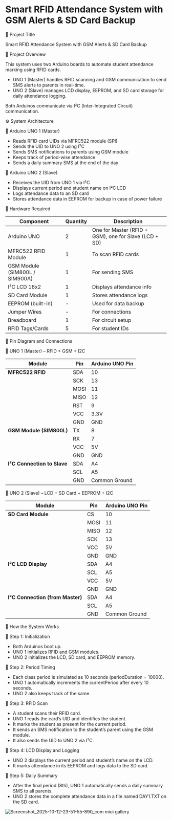 # Smart RFID Attendance System with GSM Alerts & SD Card Backup

📘 Project Title

Smart RFID Attendance System with GSM Alerts & SD Card Backup

🧠 Project Overview

This system uses two Arduino boards to automate student attendance marking using RFID cards.

 * UNO 1 (Master) handles RFID scanning and GSM communication to send SMS alerts to parents in real-time.
 * UNO 2 (Slave) manages LCD display, EEPROM, and SD card storage for daily attendance logging.
  
Both Arduinos communicate via I²C (Inter-Integrated Circuit) communication.

⚙️ System Architecture

🔹 Arduino UNO 1 (Master)

 * Reads RFID card UIDs via MFRC522 module (SPI)
 * Sends the UID to UNO 2 using I²C
 * Sends SMS notifications to parents using GSM module
 * Keeps track of period-wise attendance
 * Sends a daily summary SMS at the end of the day
   
🔹 Arduino UNO 2 (Slave)

 * Receives the UID from UNO 1 via I²C
 * Displays current period and student name on I²C LCD
 * Logs attendance data to an SD card
 * Stores attendance data in EEPROM for backup in case of power failure

🧩 Hardware Required


| Component                      | Quantity | Description                                           |
| ------------------------------ | -------- | ----------------------------------------------------- |
| Arduino UNO                    | 2        | One for Master (RFID + GSM), one for Slave (LCD + SD) |
| MFRC522 RFID Module            | 1        | To scan RFID cards                                    |
| GSM Module (SIM800L / SIM900A) | 1        | For sending SMS                                       |
| I²C LCD 16x2                   | 1        | Displays attendance info                              |
| SD Card Module                 | 1        | Stores attendance logs                                |
| EEPROM (built-in)              | -        | Used for data backup                                  |
| Jumper Wires                   | -        | For connections                                       |
| Breadboard                     | 1        | For circuit setup                                     |
| RFID Tags/Cards                | 5        | For student IDs                                       |

🔌 Pin Diagram and Connections

🧭 UNO 1 (Master) – RFID + GSM + I2C

| Module                      | Pin  | Arduino UNO Pin |
| --------------------------- | ---- | --------------- |
| **MFRC522 RFID**            | SDA  | 10              |
|                             | SCK  | 13              |
|                             | MOSI | 11              |
|                             | MISO | 12              |
|                             | RST  | 9               |
|                             | VCC  | 3.3V            |
|                             | GND  | GND             |
| **GSM Module (SIM800L)**    | TX   | 8               |
|                             | RX   | 7               |
|                             | VCC  | 5V              |
|                             | GND  | GND             |
| **I²C Connection to Slave** | SDA  | A4              |
|                             | SCL  | A5              |
|                             | GND  | Common Ground   |

🧭 UNO 2 (Slave) – LCD + SD Card + EEPROM + I2C

| Module                           | Pin  | Arduino UNO Pin |
| -------------------------------- | ---- | --------------- |
| **SD Card Module**               | CS   | 10              |
|                                  | MOSI | 11              |
|                                  | MISO | 12              |
|                                  | SCK  | 13              |
|                                  | VCC  | 5V              |
|                                  | GND  | GND             |
| **I²C LCD Display**              | SDA  | A4              |
|                                  | SCL  | A5              |
|                                  | VCC  | 5V              |
|                                  | GND  | GND             |
| **I²C Connection (from Master)** | SDA  | A4              |
|                                  | SCL  | A5              |
|                                  | GND  | Common Ground   |

🧠 How the System Works

🔸 Step 1: Initialization

 * Both Arduinos boot up.
 * UNO 1 initializes RFID and GSM modules.
 * UNO 2 initializes the LCD, SD card, and EEPROM memory.

🔸 Step 2: Period Timing

 * Each class period is simulated as 10 seconds (periodDuration = 10000).
 * UNO 1 automatically increments the currentPeriod after every 10 seconds.
 * UNO 2 also keeps track of the same.

🔸 Step 3: RFID Scan

 * A student scans their RFID card.
 * UNO 1 reads the card’s UID and identifies the student.
 * It marks the student as present for the current period.
 * It sends an SMS notification to the student’s parent using the GSM module.
 * It also sends the UID to UNO 2 via I²C.

🔸 Step 4: LCD Display and Logging

 * UNO 2 displays the current period and student’s name on the LCD.
 * It marks attendance in its EEPROM and logs data to the SD card.

🔸 Step 5: Daily Summary

 * After the final period (8th), UNO 1 automatically sends a daily summary SMS to all parents.
 * UNO 2 stores the complete attendance data in a file named DAY1.TXT on the SD card.

![Screenshot_2025-10-12-23-51-55-890_com miui gallery](https://github.com/user-attachments/assets/130fa90a-5616-45e2-af0e-3de88c5cbe6b)
